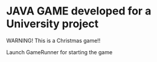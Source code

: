 # JAVA GAME developed for a University project
WARNING! This is a Christmas game!!

Launch GameRunner for starting the game

